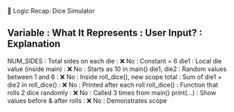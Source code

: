 🧠 Logic Recap: Dice Simulator

Variable     : What It Represents                   : User Input? : Explanation
---------------------------------------------------------------------------------------
NUM_SIDES    : Total sides on each die              : ❌ No        : Constant = 6
die1         : Local die value (inside main)        : ❌ No        : Starts as 10 in main()
die1, die2   : Random values between 1 and 6        : ❌ No        : Inside roll_dice(), new scope
total        : Sum of die1 + die2 in roll_dice()    : ❌ No        : Printed after each roll
roll_dice()  : Function that rolls 2 dice randomly  : ❌ No        : Called 3 times from main()
print(...)   : Show values before & after rolls     : ❌ No        : Demonstrates scope

